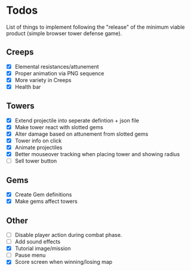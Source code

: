# Todos

List of things to implement following the "release" of the minimum viable product (simple browser tower defense game).

## Creeps

-   [x] Elemental resistances/attunement
-   [x] Proper animation via PNG sequence
-   [x] More variety in Creeps
-   [x] Health bar

## Towers

-   [x] Extend projectile into seperate defintion + json file
-   [x] Make tower react with slotted gems
-   [x] Alter damage based on attunement from slotted gems
-   [x] Tower info on click
-   [x] Animate projectiles
-   [x] Better mouseover tracking when placing tower and showing radius
-   [ ] Sell tower button

## Gems

-   [x] Create Gem definitions
-   [x] Make gems affect towers

## Other

-   [ ] Disable player action during combat phase.
-   [ ] Add sound effects
-   [x] Tutorial image/mission
-   [ ] Pause menu
-   [x] Score screen when winning/losing map

